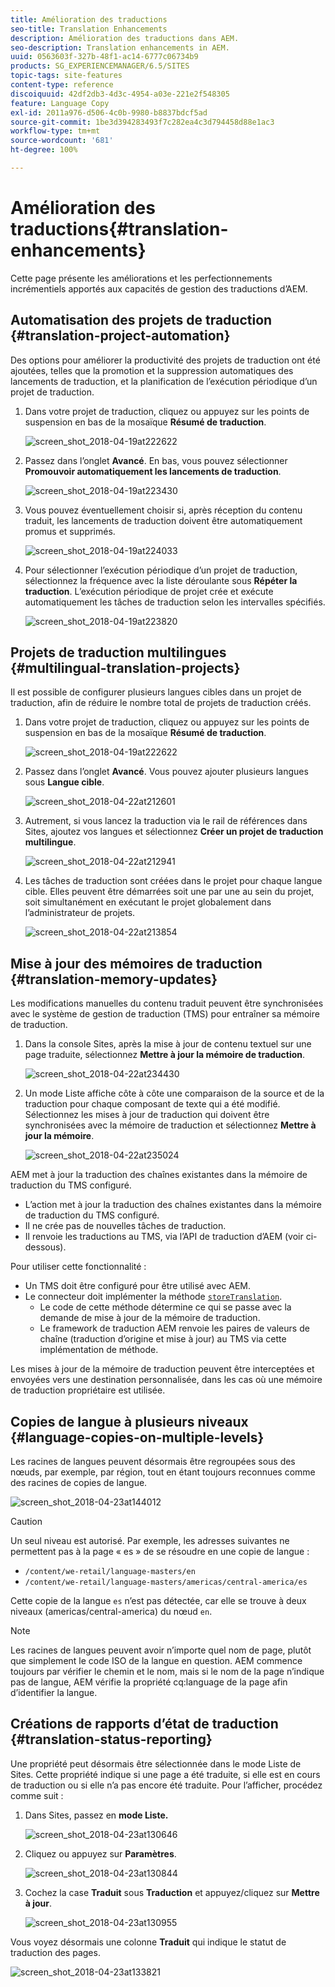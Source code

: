 ```yaml
---
title: Amélioration des traductions
seo-title: Translation Enhancements
description: Amélioration des traductions dans AEM.
seo-description: Translation enhancements in AEM.
uuid: 0563603f-327b-48f1-ac14-6777c06734b9
products: SG_EXPERIENCEMANAGER/6.5/SITES
topic-tags: site-features
content-type: reference
discoiquuid: 42df2db3-4d3c-4954-a03e-221e2f548305
feature: Language Copy
exl-id: 2011a976-d506-4c0b-9980-b8837bdcf5ad
source-git-commit: 1be3d394283493f7c282ea4c3d794458d88e1ac3
workflow-type: tm+mt
source-wordcount: '681'
ht-degree: 100%

---
```


# Amélioration des traductions{#translation-enhancements}

Cette page présente les améliorations et les perfectionnements incrémentiels apportés aux capacités de gestion des traductions d’AEM.

## Automatisation des projets de traduction {#translation-project-automation}

Des options pour améliorer la productivité des projets de traduction ont été ajoutées, telles que la promotion et la suppression automatiques des lancements de traduction, et la planification de l’exécution périodique d’un projet de traduction.

1. Dans votre projet de traduction, cliquez ou appuyez sur les points de suspension en bas de la mosaïque **Résumé de traduction**.

   ![screen_shot_2018-04-19at222622](assets/screen_shot_2018-04-19at222622.jpg)

1. Passez dans l’onglet **Avancé**. En bas, vous pouvez sélectionner **Promouvoir automatiquement les lancements de traduction**.

   ![screen_shot_2018-04-19at223430](assets/screen_shot_2018-04-19at223430.jpg)

1. Vous pouvez éventuellement choisir si, après réception du contenu traduit, les lancements de traduction doivent être automatiquement promus et supprimés.

   ![screen_shot_2018-04-19at224033](assets/screen_shot_2018-04-19at224033.jpg)

1. Pour sélectionner l’exécution périodique d’un projet de traduction, sélectionnez la fréquence avec la liste déroulante sous **Répéter la traduction**. L’exécution périodique de projet crée et exécute automatiquement les tâches de traduction selon les intervalles spécifiés.

   ![screen_shot_2018-04-19at223820](assets/screen_shot_2018-04-19at223820.jpg)

## Projets de traduction multilingues {#multilingual-translation-projects}

Il est possible de configurer plusieurs langues cibles dans un projet de traduction, afin de réduire le nombre total de projets de traduction créés.

1. Dans votre projet de traduction, cliquez ou appuyez sur les points de suspension en bas de la mosaïque **Résumé de traduction**.

   ![screen_shot_2018-04-19at222622](assets/screen_shot_2018-04-19at222622.jpg)

1. Passez dans l’onglet **Avancé**. Vous pouvez ajouter plusieurs langues sous **Langue cible**.

   ![screen_shot_2018-04-22at212601](assets/screen_shot_2018-04-22at212601.jpg)

1. Autrement, si vous lancez la traduction via le rail de références dans Sites, ajoutez vos langues et sélectionnez **Créer un projet de traduction multilingue**.

   ![screen_shot_2018-04-22at212941](assets/screen_shot_2018-04-22at212941.jpg)

1. Les tâches de traduction sont créées dans le projet pour chaque langue cible. Elles peuvent être démarrées soit une par une au sein du projet, soit simultanément en exécutant le projet globalement dans l’administrateur de projets.

   ![screen_shot_2018-04-22at213854](assets/screen_shot_2018-04-22at213854.jpg)

## Mise à jour des mémoires de traduction {#translation-memory-updates}

Les modifications manuelles du contenu traduit peuvent être synchronisées avec le système de gestion de traduction (TMS) pour entraîner sa mémoire de traduction.

1. Dans la console Sites, après la mise à jour de contenu textuel sur une page traduite, sélectionnez **Mettre à jour la mémoire de traduction**.

   ![screen_shot_2018-04-22at234430](assets/screen_shot_2018-04-22at234430.jpg)

1. Un mode Liste affiche côte à côte une comparaison de la source et de la traduction pour chaque composant de texte qui a été modifié. Sélectionnez les mises à jour de traduction qui doivent être synchronisées avec la mémoire de traduction et sélectionnez **Mettre à jour la mémoire**.

   ![screen_shot_2018-04-22at235024](assets/screen_shot_2018-04-22at235024.jpg)

AEM met à jour la traduction des chaînes existantes dans la mémoire de traduction du TMS configuré.

* L’action met à jour la traduction des chaînes existantes dans la mémoire de traduction du TMS configuré.
* Il ne crée pas de nouvelles tâches de traduction.
* Il renvoie les traductions au TMS, via l’API de traduction d’AEM (voir ci-dessous).

Pour utiliser cette fonctionnalité :

* Un TMS doit être configuré pour être utilisé avec AEM.
* Le connecteur doit implémenter la méthode [`storeTranslation`](https://developer.adobe.com/experience-manager/reference-materials/cloud-service/javadoc/com/adobe/granite/translation/api/TranslationService.html).
   * Le code de cette méthode détermine ce qui se passe avec la demande de mise à jour de la mémoire de traduction.
   * Le framework de traduction AEM renvoie les paires de valeurs de chaîne (traduction d’origine et mise à jour) au TMS via cette implémentation de méthode.

Les mises à jour de la mémoire de traduction peuvent être interceptées et envoyées vers une destination personnalisée, dans les cas où une mémoire de traduction propriétaire est utilisée.

## Copies de langue à plusieurs niveaux {#language-copies-on-multiple-levels}

Les racines de langues peuvent désormais être regroupées sous des nœuds, par exemple, par région, tout en étant toujours reconnues comme des racines de copies de langue.

![screen_shot_2018-04-23at144012](assets/screen_shot_2018-04-23at144012.jpg)

>[!CAUTION]
>
>Un seul niveau est autorisé. Par exemple, les adresses suivantes ne permettent pas à la page « es » de se résoudre en une copie de langue :
>
>* `/content/we-retail/language-masters/en`
>* `/content/we-retail/language-masters/americas/central-america/es`
>
>Cette copie de la langue `es` n’est pas détectée, car elle se trouve à deux niveaux (americas/central-america) du nœud `en`.

>[!NOTE]
>
>Les racines de langues peuvent avoir n’importe quel nom de page, plutôt que simplement le code ISO de la langue en question. AEM commence toujours par vérifier le chemin et le nom, mais si le nom de la page n’indique pas de langue, AEM vérifie la propriété cq:language de la page afin d’identifier la langue.

## Créations de rapports d’état de traduction {#translation-status-reporting}

Une propriété peut désormais être sélectionnée dans le mode Liste de Sites. Cette propriété indique si une page a été traduite, si elle est en cours de traduction ou si elle n’a pas encore été traduite. Pour l’afficher, procédez comme suit :

1. Dans Sites, passez en **mode Liste.**

   ![screen_shot_2018-04-23at130646](assets/screen_shot_2018-04-23at130646.jpg)

1. Cliquez ou appuyez sur **Paramètres**.

   ![screen_shot_2018-04-23at130844](assets/screen_shot_2018-04-23at130844.jpg)

1. Cochez la case **Traduit** sous **Traduction** et appuyez/cliquez sur **Mettre à jour**.

   ![screen_shot_2018-04-23at130955](assets/screen_shot_2018-04-23at130955.jpg)

Vous voyez désormais une colonne **Traduit** qui indique le statut de traduction des pages.

![screen_shot_2018-04-23at133821](assets/screen_shot_2018-04-23at133821.jpg)
